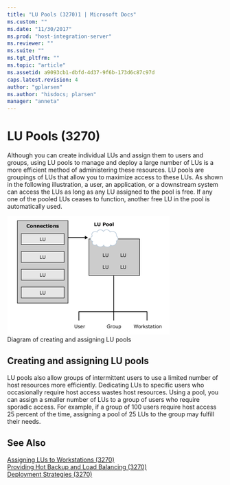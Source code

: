 ```yaml
---
title: "LU Pools (3270)1 | Microsoft Docs"
ms.custom: ""
ms.date: "11/30/2017"
ms.prod: "host-integration-server"
ms.reviewer: ""
ms.suite: ""
ms.tgt_pltfrm: ""
ms.topic: "article"
ms.assetid: a9093cb1-dbfd-4d37-9f6b-173d6c87c97d
caps.latest.revision: 4
author: "gplarsen"
ms.author: "hisdocs; plarsen"
manager: "anneta"
---
```

# LU Pools (3270)
Although you can create individual LUs and assign them to users and groups, using LU pools to manage and deploy a large number of LUs is a more efficient method of administering these resources. LU pools are groupings of LUs that allow you to maximize access to these LUs. As shown in the following illustration, a user, an application, or a downstream system can access the LUs as long as any LU assigned to the pool is free. If any one of the pooled LUs ceases to function, another free LU in the pool is automatically used.  
  
 ![](../core/media/pln02.gif "pln02")  
Diagram of creating and assigning LU pools  
  
## Creating and assigning LU pools  
 LU pools also allow groups of intermittent users to use a limited number of host resources more efficiently. Dedicating LUs to specific users who occasionally require host access wastes host resources. Using a pool, you can assign a smaller number of LUs to a group of users who require sporadic access. For example, if a group of 100 users require host access 25 percent of the time, assigning a pool of 25 LUs to the group may fulfill their needs.  
  
## See Also  
 [Assigning LUs to Workstations (3270)](../core/assigning-lus-to-workstations-3270-1.md)   
 [Providing Hot Backup and Load Balancing (3270)](../core/providing-hot-backup-and-load-balancing-3270-1.md)   
 [Deployment Strategies (3270)](../core/deployment-strategies-3270-1.md)